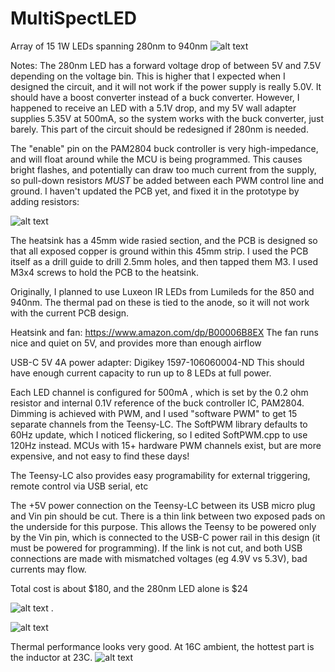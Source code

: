 # MultiSpectLED
Array of 15 1W LEDs spanning 280nm to 940nm
![alt text](https://github.com/benkrasnow/MultiSpectLED/blob/main/MultiSpectLED.gif?raw=true)


Notes:  The 280nm LED has a forward voltage drop of between 5V and 7.5V depending on the voltage bin.  This is higher that I expected when I designed the circuit, and it will not work if the power supply is really 5.0V.  It should have a boost converter instead of a buck converter.  However, I happened to receive an LED with a 5.1V drop, and my 5V wall adapter supplies 5.35V at 500mA, so the system works with the buck converter, just barely.  This part of the circuit should be redesigned if 280nm is needed.

The "enable" pin on the PAM2804 buck controller is very high-impedance, and will float around while the MCU is being programmed.  This causes bright flashes, and potentially can draw too much current from the supply, so pull-down resistors *MUST* be added between each PWM control line and ground.  I haven't updated the PCB yet, and fixed it in the prototype by adding resistors:

![alt text](https://github.com/benkrasnow/MultiSpectLED/blob/main/resistor_bodge.jpg?raw=true)

The heatsink has a 45mm wide rasied section, and the PCB is designed so that all exposed copper is ground within this 45mm strip. I used the PCB itself as a drill guide to drill 2.5mm holes, and then tapped them M3.  I used M3x4 screws to hold the PCB to the heatsink.

Originally, I planned to use Luxeon IR LEDs from Lumileds for the 850 and 940nm.  The thermal pad on these is tied to the anode, so it will not work with the current PCB design.  

Heatsink and fan: https://www.amazon.com/dp/B00006B8EX
The fan runs nice and quiet on 5V, and provides more than enough airflow

USB-C 5V 4A power adapter:  Digikey 1597-106060004-ND  This should have enough current capacity to run up to 8 LEDs at full power.

Each LED channel is configured for 500mA , which is set by the 0.2 ohm resistor and internal 0.1V reference of the buck controller IC, PAM2804.
Dimming is achieved with PWM, and I used "software PWM" to get 15 separate channels from the Teensy-LC.  The SoftPWM library defaults to 60Hz update, which I noticed flickering, so I edited SoftPWM.cpp to use 120Hz instead.  MCUs with 15+ hardware PWM channels exist, but are more expensive, and not easy to find these days!

The Teensy-LC also provides easy programability for external triggering, remote control via USB serial, etc

The +5V power connection on the Teensy-LC between its USB micro plug and Vin pin should be cut.  There is a thin link between two exposed pads on the underside for this purpose.  This allows the Teensy to be powered only by the Vin pin, which is connected to the USB-C power rail in this design (it must be powered for programming).  If the link is not cut, and both USB connections are made with mismatched voltages (eg 4.9V vs 5.3V), bad currents may flow.



Total cost is about $180, and the 280nm LED alone is $24

![alt text](https://github.com/benkrasnow/MultiSpectLED/blob/main/top3D.jpg?raw=true)
.

![alt text](https://github.com/benkrasnow/MultiSpectLED/blob/main/bottom3D.jpg?raw=true)

Thermal performance looks very good.  At 16C ambient, the hottest part is the inductor at 23C.
![alt text](https://github.com/benkrasnow/MultiSpectLED/blob/main/thermal.jpg?raw=true)
